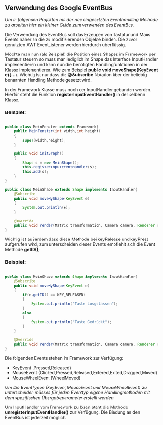 ## Verwendung des Google EventBus

*Um in folgenden Projekten mit der neu eingesetzten Eventhandling Methode zu arbeiten hier ein kleiner Guide zum verwenden des EventBus.*

Die Verwendung des EventBus soll das Erzeugen von Tastatur und Maus Events näher an die zu modifizierenden Objekte binden. Die zuvor genutzten AWT EventListener werden hierdurch uberflüssig.

Möchte man nun (als Beispiel) die Position eines Shapes im Framework per Tastatur steuern so muss man lediglich im Shape das Interface InputHandler implementieren und kann nun die benötigten Handlingfunktionen in der Klasse implementieren. Wie zum Beispiel **public void moveShape(KeyEvent e){...}**. Wichtig ist nur dass die __@Subscribe__ Notation über der beliebig benannten Handling Methode gesetzt wird.

In der Framework Klasse muss noch der InputHandler gebunden werden. Hierfür steht die Funktion **registerInputEventHandler()** in der selbenn Klasse.

### Beispiel:

```java

public class MeinFenster extends Framework{
	public MeinFenster(int width,int height)
	{
		super(width,height);
	}

	public void initGraph()
	{
		Shape s = new MeinShape();
		this.registerInputEventHandler(s);
		this.add(s);
	}
}

public class MeinShape extends Shape implements InputHandler{
	@Subscribe
	public void moveMyShape(KeyEvent e)
	{
		System.out.println(e);
	}

	@Override
	public void render(Matrix transformation, Camera camera, Renderer renderer) {...}
}

```

Wichtig ist außerdem dass diese Methode bei keyRelease und keyPress aufgerufen wird, zum unterscheiden dieser Events empfiehlt sich die Event Methode __getID()__;

### Beispiel:

```java

public class MeinShape extends Shape implements InputHandler{
	@Subscribe
	public void moveMyShape(KeyEvent e)
	{
		if(e.getID() == KEY_RELEASED)
		{
			System.out.println("Taste Losgelassen");
		}
		else
		{
			System.out.println("Taste Gedrückt");
		}
	}

	@Override
	public void render(Matrix transformation, Camera camera, Renderer renderer) {...}
}

```

Die folgenden Events stehen im Framework zur Verfügung:

* KeyEvent (Pressed,Released)
* MouseEvent (Clicked,Pressed,Released,Entered,Exited,Dragged,Moved)
* MouseWheelEvent (WheelMoved)

*Um Die EventTypen (KeyEvent,MouseEvent und MouseWheelEvent) zu unterscheiden müssen für jeden Eventtyp eigene Handlingmethoden mit dem spezifischen Übergabeparameter erstellt werden.*

Um InputHandler vom Framework zu lösen steht die Methode **unregisterInputEventHandler()** zur Verfügung. Die Bindung an den EventBus ist jederzeit möglich.
